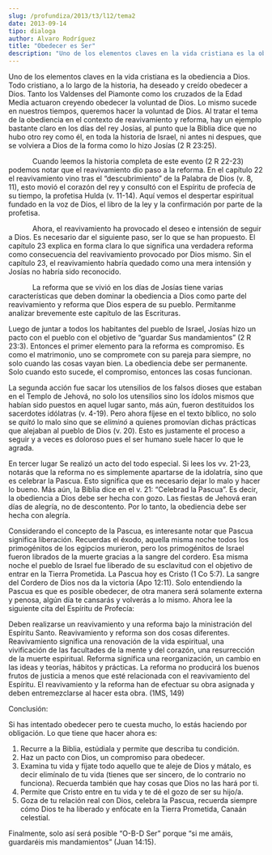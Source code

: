 ```yaml
---
slug: /profundiza/2013/t3/l12/tema2
date: 2013-09-14
tipo: dialoga
author: Alvaro Rodríguez
title: "Obedecer es Ser"
description: "Uno de los elementos claves en la vida cristiana es la obediencia a Dios. Todo  cristiano, a lo largo de la historia, ha deseado y creído obedecer a Dios.  Tanto los Valdenses del Piamonte como los cruzados de la Edad Media actuaron  creyendo obedecer la voluntad de Dios. Lo m..."
---
```


Uno de los elementos claves en la vida cristiana es la obediencia a Dios. Todo cristiano, a lo largo de la historia, ha deseado y creído obedecer a Dios. Tanto los Valdenses del Piamonte como los cruzados de la Edad Media actuaron creyendo obedecer la voluntad de Dios. Lo mismo sucede en nuestros tiempos, queremos hacer la voluntad de Dios. Al tratar el tema de la obediencia en el contexto de reavivamiento y reforma, hay un ejemplo bastante claro en los días del rey Josías, al punto que la Biblia dice que no hubo otro rey como él, en toda la historia de Israel, ni antes ni despues, que se volviera a Dios de la forma como lo hizo Josías (2 R 23:25).

            Cuando leemos la historia completa de este evento (2 R 22-23) podemos notar que el reavivamiento dio paso a la reforma. En el capítulo 22 el reavivamiento vino tras el “descubrimiento” de la Palabra de Dios (v. 8, 11), esto movió el corazón del rey y consultó con el Espíritu de profecía de su tiempo, la profetisa Hulda (v. 11-14). Aquí vemos el despertar espiritual fundado en la voz de Dios, el libro de la ley y la confirmación por parte de la profetisa.

            Ahora, el reavivamiento ha provocado el deseo e intensión de seguir a Dios. Es necesario dar el siguiente paso, ser lo que se han propuesto. El capítulo 23 explica en forma clara lo que significa una verdadera reforma como consecuencia del reavivamiento provocado por Dios mismo. Sin el capítulo 23, el reavivamiento habría quedado como una mera intensión y Josías no habría sido reconocido.

            La reforma que se vivió en los días de Josías tiene varias características que deben dominar la obediencia a Dios como parte del reavivamiento y reforma que Dios espera de su pueblo. Permítanme analizar brevemente este capítulo de las Escrituras.

Luego de juntar a todos los habitantes del pueblo de Israel, Josías hizo un pacto con el pueblo con el objetivo de “guardar Sus mandamientos” (2 R 23:3). Entonces el primer elemento para la reforma es compromiso. Es como el matrimonio, uno se compromete con su pareja para siempre, no solo cuando las cosas vayan bien. La obediencia debe ser permanente. Solo cuando esto sucede, el compromiso, entonces las cosas funcionan.

La segunda acción fue sacar los utensilios de los falsos dioses que estaban en el Templo de Jehová, no solo los utensilios sino los ídolos mismos que habían sido puestos en aquel lugar santo, más aún, fueron destituidos los sacerdotes idólatras (v. 4-19). Pero ahora fíjese en el texto bíblico, no solo se _quitó_ lo malo sino que se _eliminó_ a quienes promovían dichas prácticas que alejaban al pueblo de Dios (v. 20). Esto es justamente el proceso a seguir y a veces es doloroso pues el ser humano suele hacer lo que le agrada.

En tercer lugar Se realizó un acto del todo especial. Si lees los vv. 21-23, notarás que la reforma no es simplemente apartarse de la idolatría, sino que es celebrar la Pascua. Esto significa que es necesario dejar lo malo y hacer lo bueno. Más aún, la Biblia dice en el v. 21: “Celebrad la Pascua”. Es decir, la obediencia a Dios debe ser hecha con gozo. Las fiestas de Jehová eran días de alegría, no de descontento. Por lo tanto, la obediencia debe ser hecha con alegría.

Considerando el concepto de la Pascua, es interesante notar que Pascua significa liberación. Recuerdas el éxodo, aquella misma noche todos los primogénitos de los egipcios murieron, pero los primogénitos de Israel fueron librados de la muerte gracias a la sangre del cordero. Esa misma noche el pueblo de Israel fue liberado de su esclavitud con el objetivo de entrar en la Tierra Prometida. La Pascua hoy es Cristo (1 Co 5:7). La sangre del Cordero de Dios nos da la victoria (Apo 12:11). Solo entendiendo la Pascua es que es posible obedecer, de otra manera será solamente externa y penosa, algún día te cansarás y volverás a lo mismo. Ahora lee la siguiente cita del Espíritu de Profecía:

Deben realizarse un reavivamiento y una reforma bajo la ministración del Espíritu Santo. Reavivamiento y reforma son dos cosas diferentes. Reavivamiento significa una renovación de la vida espiritual, una vivificación de las facultades de la mente y del corazón, una resurrección de la muerte espiritual. Reforma significa una reorganización, un cambio en las ideas y teorías, hábitos y prácticas. La reforma no producirá los buenos frutos de justicia a menos que esté relacionada con el reavivamiento del Espíritu. El reavivamiento y la reforma han de efectuar su obra asignada y deben entremezclarse al hacer esta obra. (1MS, 149)

Conclusión:

Si has intentado obedecer pero te cuesta mucho, lo estás haciendo por obligación. Lo que tiene que hacer ahora es:

1.  Recurre a la Biblia, estúdiala y permite que describa tu condición.
2.  Haz un pacto con Dios, un compromiso para obedecer.
3.  Examina tu vida y fíjate todo aquello que te aleje de Dios y mátalo, es decir elimínalo de tu vida (tienes que ser sincero, de lo contrario no funciona). Recuerda también que hay cosas que Dios no las hará por ti.
4.  Permite que Cristo entre en tu vida y te dé el gozo de ser su hijo/a.
5.  Goza de tu relación real con Dios, celebra la Pascua, recuerda siempre cómo Dios te ha liberado y enfócate en la Tierra Prometida, Canaán celestial.

Finalmente, solo así será posible “O-B-D Ser” porque “si me amáis, guardaréis mis mandamientos” (Juan 14:15).
